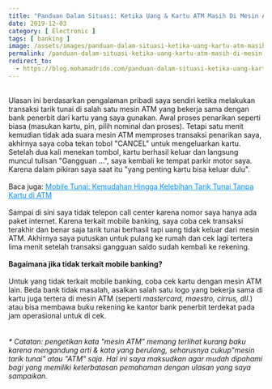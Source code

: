 ```yaml
---
title: "Panduan Dalam Situasi: Ketika Uang & Kartu ATM Masih Di Mesin ATM (Error Gangguan)"
date: 2019-12-03
category: [ Electronic ]
tags: [ banking ]
image: /assets/images/panduan-dalam-situasi-ketika-uang-kartu-atm-masih-di-mesin-atm-error-gangguan.jpg
permalink: /panduan-dalam-situasi-ketika-uang-kartu-atm-masih-di-mesin-atm-error-gangguan
redirect_to:
  - https://blog.mohamadrido.com/panduan-dalam-situasi-ketika-uang-kartu-atm-masih-di-mesin-atm-error-gangguan
---
```

<link rel="canonical" href="https://blog.mohamadrido.com/panduan-dalam-situasi-ketika-uang-kartu-atm-masih-di-mesin-atm-error-gangguan"/>
<script type="text/javascript">
        window.location.href = "https://blog.mohamadrido.com/panduan-dalam-situasi-ketika-uang-kartu-atm-masih-di-mesin-atm-error-gangguan"
</script>
<br />
Ulasan ini berdasarkan pengalaman pribadi saya sendiri ketika melakukan transaksi tarik tunai di salah satu mesin ATM yang bekerja sama dengan bank penerbit dari kartu yang saya gunakan. Awal proses penarikan seperti biasa (masukan kartu, pin, pilih nominal dan proses). Tetapi satu menit kemudian tidak ada suara mesin ATM memproses transaksi penarikan saya, akhirnya saya coba tekan tobol "CANCEL" untuk mengeluarkan kartu. Setelah dua kali menekan tombol, kartu berhasil keluar dan langsung muncul tulisan "Gangguan ...", saya kembali ke tempat parkir motor saya. Karena dalam pikiran saya saat itu "yang penting kartu bisa keluar dulu".<br />
<br />
Baca juga: <a style="color: #008eff;" href="/mobile-tunai-kemudahan-hingga-kelebihan-tarik-tunai-tanpa-kartu-di-atm">Mobile Tunai: Kemudahan Hingga Kelebihan Tarik Tunai Tanpa Kartu di ATM</a><br />
<br />
Sampai di sini saya tidak telepon call center karena nomor saya hanya ada paket internet. Karena terkait mobile banking, saya coba cek transaksi terakhir dan benar saja tarik tunai berhasil tapi uang tidak keluar dari mesin ATM. Akhirnya saya putuskan untuk pulang ke rumah dan cek lagi tertera lima menit setelah transaksi gangguan saldo sudah kembali ke rekening.<br />
<br />
<b>Bagaimana jika tidak terkait mobile banking?</b><br />
<br />
Untuk yang tidak terkait mobile banking, coba cek kartu dengan mesin ATM lain. Beda bank tidak masalah, asalkan salah satu logo yang bekerja sama di kartu juga tertera di mesin ATM (seperti <i>mastercard, maestro, cirrus, dll</i>.) atau bisa membawa buku rekening ke kantor bank penerbit terdekat pada jam operasional untuk di cek.<br />
<br />
<br />
<i>* Catatan: pengetikan kata "mesin ATM" memang terlihat kurang baku karena mengandung arti & kata yang berulang, seharusnya cukup"mesin tarik tunai" atau "ATM" saja. Hal ini saya maksudkan agar mudah dipahami bagi yang memiliki keterbatasan pemahaman dengan ulasan yang saya sampaikan.</i>

